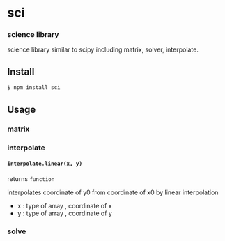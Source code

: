 sci
======
### science library 

science library similar to scipy including matrix, solver, interpolate.

Install
------

```bash
$ npm install sci
```

Usage
------

### matrix


### interpolate

#### `interpolate.linear(x, y)`

returns `function`

interpolates coordinate of y0 from coordinate of x0 by linear interpolation
* x : type of array , coordinate of x 
* y : type of array , coordinate of y

### solve


